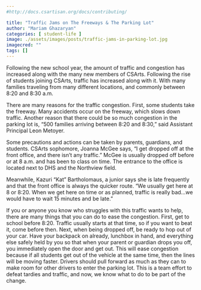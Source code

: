 ```yaml
---
#http://docs.csartisan.org/docs/contributing/

title: "Traffic Jams on The Freeways & The Parking Lot"
author: "Mariam Ghazaryan"
categories: [ student-life ]
image: ./assets/images/posts/traffic-jams-in-parking-lot.jpg
imagecred: ""
tags: []
---
```

Following the new school year, the amount of traffic and congestion has increased along with the many new members of CSArts. Following the rise of students joining CSArts, traffic has increased along with it. With many families traveling from many different locations, and commonly between 8:20 and 8:30 a.m.

There are many reasons for the traffic congestion. First, some students take the freeway. Many accidents occur on the freeway, which slows down traffic. Another reason that there could be so much congestion in the parking lot is, “500 families arriving between 8:20 and 8:30,” said Assistant Principal Leon Metoyer.

Some precautions and actions can be taken by parents, guardians, and students. CSArts sophomore, Joanna McGee says, “I get dropped off at the front office, and there isn’t any traffic.” McGee is usually dropped off before or at 8 a.m. and has been to class on time. The entrance to the office is located next to DHS and the Northview field.

Meanwhile, Kazuri “Kat” Bartholomaus, a junior says she is late frequently and that the front office is always the quicker route. “We usually get here at 8 or 8:20. When we get here on time or as planned, traffic is really bad…we would have to wait 15 minutes and be late.”

If you or anyone you know who struggles with this traffic wants to help, there are many things that you can do to ease the congestion. First, get to school before 8:20. Traffic usually starts at that time, so if you want to beat it, come before then. Next, when being dropped off, be ready to hop out of your car. Have your backpack on already, lunchbox in hand, and everything else safely held by you so that when your parent or guardian drops you off, you immediately open the door and get out. This will ease congestion because if all students get out of the vehicle at the same time, then the lines will be moving faster. Drivers should pull forward as much as they can to make room for other drivers to enter the parking lot. This is a team effort to defeat tardies and traffic, and now, we know what to do to be part of the change.